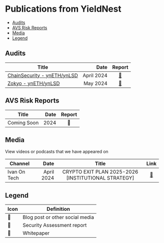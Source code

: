 # Publications from YieldNest

* [Audits](#audits)
* [AVS Risk Reports](#avs-risk-reports)
* [Media](#media)
* [Legend](#legend)

## Audits

| Title | Date | Report |
| ---| --: | :-: |
| [ChainSecurity - ynETH/ynLSD](audits/chainsecurity_yieldnest_protocol_audit.pdf) | April 2024 | [📄](audits/chainsecurity_yieldnest_protocol_audit.pdf) |
| [Zokyo - ynETH/ynLSD](audits/zokyo_audit_yieldnest_May7th_2024.pdf) | May 2024 | [📄](audits/zokyo_audit_yieldnest_May7th_2024.pdf) |

## AVS Risk Reports

| Title | Date | Report |
| ---| --: | :-: |
| Coming Soon | 2024 | 📄 |

## Media

View videos or podcasts that we have appeared on

| Channel | Date | Title | Link |
| ---| --: | :-: | :-: |
| Ivan On Tech | April 2024 | CRYPTO EXIT PLAN 2025-2026 [INSTITUTIONAL STRATEGY] | [💬](https://www.youtube.com/watch?v=LKxKgEhkZO8) |


## Legend

| Icon | Definition |
| --- | --- |
| 💬 | Blog post or other social media |
| 📄 | Security Assessment report |
| 📰 | Whitepaper |
